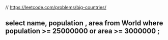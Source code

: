 

//   https://leetcode.com/problems/big-countries/

##  select name, population , area from World where population >= 25000000  or area >= 3000000 ;